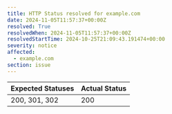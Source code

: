 ```yaml
---
title: HTTP Status resolved for example.com
date: 2024-11-05T11:57:37+00:00Z
resolved: True
resolvedWhen: 2024-11-05T11:57:37+00:00Z
resolvedStartTime: 2024-10-25T21:09:43.191474+00:00
severity: notice
affected:
  - example.com
section: issue
---
```


| Expected Statuses | Actual Status  |
|-------------------|----------------|
| 200, 301, 302 | 200 |
